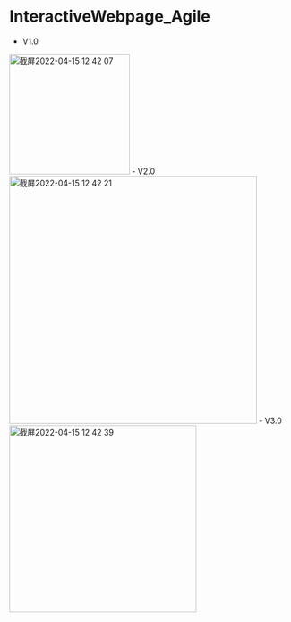 # InteractiveWebpage_Agile

- V1.0
<img width="215" alt="截屏2022-04-15 12 42 07" src="https://user-images.githubusercontent.com/58174623/163519491-396cfd3e-5a60-46e3-93cb-aababe6e189f.png">
- V2.0
<img width="442" alt="截屏2022-04-15 12 42 21" src="https://user-images.githubusercontent.com/58174623/163519507-7cb5c0f2-8fd3-41ea-872e-9b6f04a862c2.png">
- V3.0
<img width="334" alt="截屏2022-04-15 12 42 39" src="https://user-images.githubusercontent.com/58174623/163519531-c11a0328-964e-49c4-984f-4bb7f01a644b.png">
